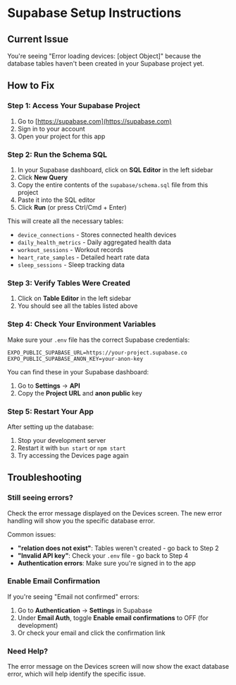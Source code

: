 # Supabase Setup Instructions

## Current Issue
You're seeing "Error loading devices: [object Object]" because the database tables haven't been created in your Supabase project yet.

## How to Fix

### Step 1: Access Your Supabase Project
1. Go to [https://supabase.com](https://supabase.com)
2. Sign in to your account
3. Open your project for this app

### Step 2: Run the Schema SQL
1. In your Supabase dashboard, click on **SQL Editor** in the left sidebar
2. Click **New Query**
3. Copy the entire contents of the `supabase/schema.sql` file from this project
4. Paste it into the SQL editor
5. Click **Run** (or press Ctrl/Cmd + Enter)

This will create all the necessary tables:
- `device_connections` - Stores connected health devices
- `daily_health_metrics` - Daily aggregated health data
- `workout_sessions` - Workout records
- `heart_rate_samples` - Detailed heart rate data
- `sleep_sessions` - Sleep tracking data

### Step 3: Verify Tables Were Created
1. Click on **Table Editor** in the left sidebar
2. You should see all the tables listed above

### Step 4: Check Your Environment Variables
Make sure your `.env` file has the correct Supabase credentials:

```env
EXPO_PUBLIC_SUPABASE_URL=https://your-project.supabase.co
EXPO_PUBLIC_SUPABASE_ANON_KEY=your-anon-key
```

You can find these in your Supabase dashboard:
1. Go to **Settings** → **API**
2. Copy the **Project URL** and **anon public** key

### Step 5: Restart Your App
After setting up the database:
1. Stop your development server
2. Restart it with `bun start` or `npm start`
3. Try accessing the Devices page again

## Troubleshooting

### Still seeing errors?
Check the error message displayed on the Devices screen. The new error handling will show you the specific database error.

Common issues:
- **"relation does not exist"**: Tables weren't created - go back to Step 2
- **"Invalid API key"**: Check your `.env` file - go back to Step 4
- **Authentication errors**: Make sure you're signed in to the app

### Enable Email Confirmation
If you're seeing "Email not confirmed" errors:
1. Go to **Authentication** → **Settings** in Supabase
2. Under **Email Auth**, toggle **Enable email confirmations** to OFF (for development)
3. Or check your email and click the confirmation link

### Need Help?
The error message on the Devices screen will now show the exact database error, which will help identify the specific issue.
